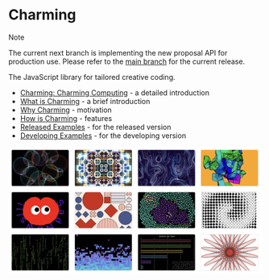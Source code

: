 # Charming

> [!NOTE]
> The current next branch is implementing the new proposal API for production use. Please refer to the [main branch](https://github.com/charming-art/charming/tree/main) for the current release.

The JavaScript library for tailored creative coding.

- [Charming: Charming Computing](https://observablehq.com/d/dd59b4c4f9f1d9d3) - a detailed introduction
- [What is Charming](https://observablehq.com/d/477368f7e5423ff6) - a brief introduction
- [Why Charming](https://observablehq.com/d/535654add5972bd2) - motivation
- [How is Charming](https://observablehq.com/d/c5e87fb195e2166d) - features
- [Released Examples](https://observablehq.com/d/2f9bf9f52cb24090) - for the released version
- [Developing Examples](https://observablehq.com/d/18b3d6f3affff5bb) - for the developing version

<img alt="examples" src="./img/examples.png" />
